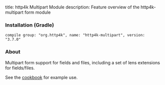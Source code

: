 title: http4k Multipart Module
description: Feature overview of the http4k-multipart form module

### Installation (Gradle)
```compile group: "org.http4k", name: "http4k-multipart", version: "3.7.0"```

### About

Multipart form support for fields and files, including a set of lens extensions for fields/files.

See the [cookbook](/cookbook/multipart_forms/) for example use.
